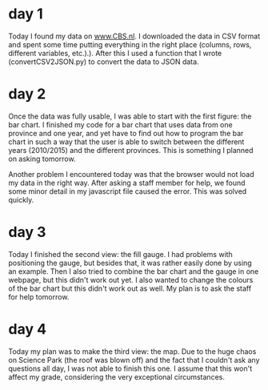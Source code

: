# day 1

Today I found my data on www.CBS.nl. I downloaded the data in CSV format and spent some time putting everything in the right place (columns, rows, different variables, etc.).). After this I used a function that I wrote (convertCSV2JSON.py) to convert the data to JSON data. 


# day 2

Once the data was fully usable, I was able to start with the first figure: the bar chart. I finished my code for a bar chart that uses data from one province and one year, and yet have to find out how to program the bar chart in such a way that the user is able to switch between the different years (2010/2015) and the different provinces. This is something I planned on asking tomorrow.

Another problem I encountered today was that the browser would not load my data in the right way. After asking a staff member for help, we found some minor detail in my javascript file caused the error. This was solved quickly. 


# day 3

Today I finished the second view: the fill gauge. I had problems with positioning the gauge, but besides that, it was rather easily done by using an example. Then I also tried to combine the bar chart and the gauge in one webpage, but this didn't work out yet. I also wanted to change the colours of the bar chart but this didn't work out as well. My plan is to ask the staff for help tomorrow.


# day 4

Today my plan was to make the third view: the map. Due to the huge chaos on Science Park (the roof was blown off) and the fact that I couldn't ask any questions all day, I was not able to finish this one. I assume that this won't affect my grade, considering the very exceptional circumstances.

